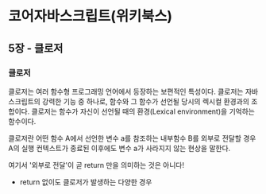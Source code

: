 # 코어자바스크립트(위키북스)


## 5장 - 클로저

### 클로저
클로저는 여러 함수형 프로그래밍 언어에서 등장하는 보편적인 특성이다.
클로저는 자바스크립트의 강력한 기능 중 하나로, 함수와 그 함수가 선언될 당시의 렉시컬 환경과의 조합이다.
클로저는 함수가 자신이 선언될 때의 환경(Lexical environment)을 기억하는 함수이다.


클로저란 어떤 함수 A에서 선언한 변수 a를 참조하는 내부함수 B를 외부로 전달할 경우 A의 실행 컨텍스트가 종료된 이후에도 변수 a가 사라지지 않는 현상을 말한다.

여기서 '외부로 전달'이 곧 return 만을 의미하는 것은 아니다!

- return 없이도 클로저가 발생하는 다양한 경우

